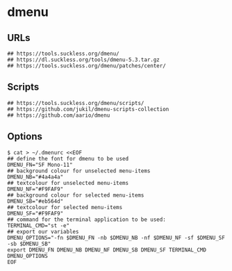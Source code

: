 dmenu
=====

## URLs

    ## https://tools.suckless.org/dmenu/
    ## https://dl.suckless.org/tools/dmenu-5.3.tar.gz
    ## https://tools.suckless.org/dmenu/patches/center/

## Scripts

    ## https://tools.suckless.org/dmenu/scripts/
    ## https://github.com/jukil/dmenu-scripts-collection
    ## https://github.com/aario/dmenu

## Options

    $ cat > ~/.dmenurc <<EOF
    ## define the font for dmenu to be used
    DMENU_FN="SF Mono-11"
    ## background colour for unselected menu-items
    DMENU_NB="#4a4a4a"
    ## textcolour for unselected menu-items
    DMENU_NF="#F9FAF9"
    ## background colour for selected menu-items
    DMENU_SB="#eb564d"
    ## textcolour for selected menu-items
    DMENU_SF="#F9FAF9"
    ## command for the terminal application to be used:
    TERMINAL_CMD="st -e"
    ## export our variables
    DMENU_OPTIONS="-fn $DMENU_FN -nb $DMENU_NB -nf $DMENU_NF -sf $DMENU_SF -sb $DMENU_SB"
    export DMENU_FN DMENU_NB DMENU_NF DMENU_SB DMENU_SF TERMINAL_CMD DMENU_OPTIONS
    EOF
